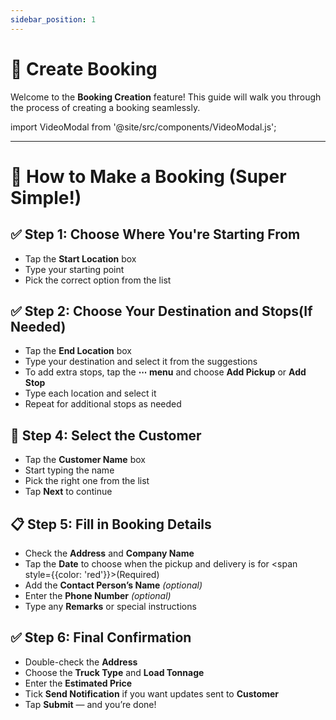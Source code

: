 ```yaml
---
sidebar_position: 1
---
```


# 📅 Create Booking

Welcome to the **Booking Creation** feature! This guide will walk you through the process of creating a booking seamlessly.

import VideoModal from '@site/src/components/VideoModal.js';

<VideoModal
  linkText="Watch Video"
  title="YouTube Video"
  iframeSrc="https://youtube.com/shorts/ZWR4XrQV1rk?feature=shared"
/>

---

# 🚚 How to Make a Booking (Super Simple!)

## ✅ Step 1: Choose Where You're Starting From

- Tap the **Start Location** box
- Type your starting point
- Pick the correct option from the list

## ✅ Step 2: Choose Your Destination and Stops(If Needed)

- Tap the **End Location** box
- Type your destination and select it from the suggestions
- To add extra stops, tap the **⋯ menu** and choose **Add Pickup** or **Add Stop**
- Type each location and select it
- Repeat for additional stops as needed

## 👤 Step 4: Select the Customer

- Tap the **Customer Name** box
- Start typing the name
- Pick the right one from the list
- Tap **Next** to continue

## 📋 Step 5: Fill in Booking Details

- Check the **Address** and **Company Name**
- Tap the **Date** to choose when the pickup and delivery is for <span style={{color: 'red'}}>(Required)</span>
- Add the **Contact Person’s Name** _(optional)_
- Enter the **Phone Number** _(optional)_
- Type any **Remarks** or special instructions

## ✅ Step 6: Final Confirmation

- Double-check the **Address**
- Choose the **Truck Type** and **Load Tonnage**
- Enter the **Estimated Price**
- Tick **Send Notification** if you want updates sent to **Customer**
- Tap **Submit** — and you’re done!
